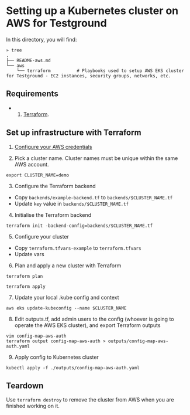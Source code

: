 # Setting up a Kubernetes cluster on AWS for Testground

In this directory, you will find:

```
» tree
.
├── README-aws.md
└── aws
    └── terraform          # Playbooks used to setup AWS EKS cluster for Testground - EC2 instances, security groups, networks, etc.
```

## Requirements

- 1. [Terraform](https://www.terraform.io/).

## Set up infrastructure with Terraform

1. [Configure your AWS credentials](https://docs.aws.amazon.com/cli/)

2. Pick a cluster name. Cluster names must be unique within the same AWS account.

```
export CLUSTER_NAME=demo
```

3. Configure the Terraform backend

- Copy `backends/example-backend.tf` to `backends/$CLUSTER_NAME.tf`
- Update `key` value in `backends/$CLUSTER_NAME.tf`

4. Initialise the Terraform backend

```
terraform init -backend-config=backends/$CLUSTER_NAME.tf
```

5. Configure your cluster

- Copy `terraform.tfvars-example` to `terraform.tfvars`
- Update vars

6. Plan and apply a new cluster with Terraform

```
terraform plan
```

```
terraform apply
```

7. Update your local .kube config and context

```
aws eks update-kubeconfig --name $CLUSTER_NAME
```

8. Edit outputs.tf, add admin users to the config (whoever is going to operate the AWS EKS cluster), and export Terraform outputs

```
vim config-map-aws-auth
terraform output config-map-aws-auth > outputs/config-map-aws-auth.yaml
```

9. Apply config to Kubernetes cluster

```
kubectl apply -f ./outputs/config-map-aws-auth.yaml
```

## Teardown

Use `terraform destroy` to remove the cluster from AWS when you are finished working on it.
